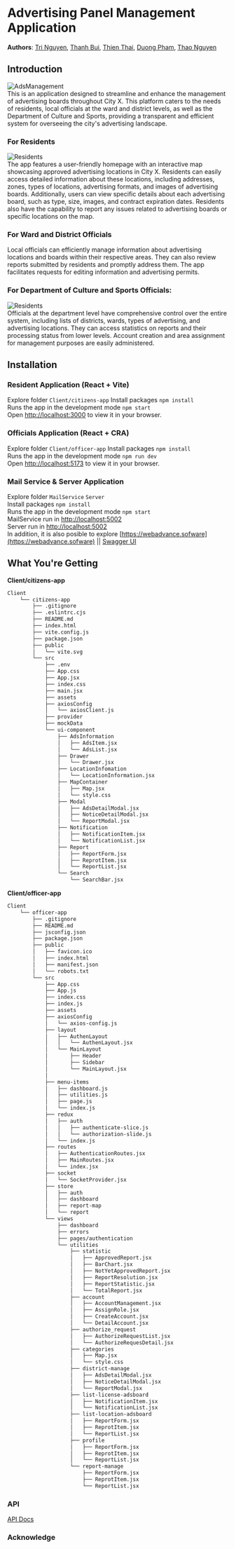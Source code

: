 # Advertising Panel Management Application

**Authors**: [Tri Nguyen](https://github.com/minhtringuyen31), [Thanh Bui](https://github.com/buiquangthanhcode), [Thien Thai](https://github.com/thienhk15), [Duong Pham](https://github.com/ThaiDuong2002), [Thao Nguyen](https://github.com/thaomin69)

## Introduction

![AdsManagement](https://res.cloudinary.com/dgsrxvev1/image/upload/v1705337224/see9wkvos6nrdbleanty.png)  
This is an application designed to streamline and enhance the management of advertising boards throughout City X. This platform caters to the needs of residents, local officials at the ward and district levels, as well as the Department of Culture and Sports, providing a transparent and efficient system for overseeing the city's advertising landscape.

### For Residents

![Residents](https://res.cloudinary.com/dgsrxvev1/image/upload/v1705337224/o6a45u8vjmajohfml47k.png)  
The app features a user-friendly homepage with an interactive map showcasing approved advertising locations in City X. Residents can easily access detailed information about these locations, including addresses, zones, types of locations, advertising formats, and images of advertising boards. Additionally, users can view specific details about each advertising board, such as type, size, images, and contract expiration dates. Residents also have the capability to report any issues related to advertising boards or specific locations on the map.

### For Ward and District Officials

Local officials can efficiently manage information about advertising locations and boards within their respective areas. They can also review reports submitted by residents and promptly address them. The app facilitates requests for editing information and advertising permits.

### For Department of Culture and Sports Officials:

![Residents](https://res.cloudinary.com/dgsrxvev1/image/upload/v1705337224/uj5nwlz9azqp7aor7p9p.png)  
Officials at the department level have comprehensive control over the entire system, including lists of districts, wards, types of advertising, and advertising locations. They can access statistics on reports and their processing status from lower levels. Account creation and area assignment for management purposes are easily administered.

## Installation

### Resident Application (React + Vite)

Explore folder `Client/citizens-app`
Install packages `npm install`  
Runs the app in the development mode `npm start`  
Open [http://localhost:3000](http://localhost:3000) to view it in your browser.

### Officials Application (React + CRA)

Explore folder `Client/officer-app`
Install packages `npm install`  
Runs the app in the development mode `npm run dev`  
Open [http://localhost:5173](http://localhost:5173) to view it in your browser.

### Mail Service & Server Application

Explore folder `MailService` `Server`  
Install packages `npm install`  
Runs the app in the development mode `npm start`  
MailService run in [http://localhost:5002](http://localhost:5002)  
Server run in [http://localhost:5002](http://localhost:5001)  
In addition, it is also posible to explore [https://webadvance.sofware](https://webadvance.sofware) || [Swagger UI](https://webadvance.software/api-docs/)

## What You're Getting

**Client/citizens-app**

```bash
Client
    └── citizens-app
        ├── .gitignore
        ├── .eslintrc.cjs
        ├── README.md
        ├── index.html
        ├── vite.config.js
        ├── package.json
        ├── public
        │   └── vite.svg
        └── src
            ├── .env
            ├── App.css
            ├── App.jsx
            ├── index.css
            ├── main.jsx
            ├── assets
            ├── axiosConfig
            │   └── axiosClient.js
            ├── provider
            ├── mockData
            └── ui-component
                ├── AdsInformation
                │   ├── AdsItem.jsx
                │   └── AdsList.jsx
                ├── Drawer
                │   └── Drawer.jsx
                ├── LocationInfomation
                │   └── LocationInformation.jsx
                ├── MapContainer
                │   ├── Map.jsx
                │   └── style.css
                ├── Modal
                │   ├── AdsDetailModal.jsx
                │   ├── NoticeDetailModal.jsx
                │   └── ReportModal.jsx
                ├── Notification
                │   ├── NotificationItem.jsx
                │   └── NotificationList.jsx
                ├── Report
                │   ├── ReportForm.jsx
                │   ├── ReprotItem.jsx
                │   └── ReportList.jsx
                └── Search
                    └── SearchBar.jsx
```

**Client/officer-app**

```bash
Client
    └── officer-app
        ├── .gitignore
        ├── README.md
        ├── jsconfig.json
        ├── package.json
        ├── public
        │   ├── favicon.ico
        │   ├── index.html
        │   ├── manifest.json
        │   └── robots.txt
        └── src
            ├── App.css
            ├── App.js
            ├── index.css
            ├── index.js
            ├── assets
            ├── axiosConfig
            │   └── axios-config.js
            ├── layout
            │   ├── AuthenLayout
            │   │   └── AuthenLayout.jsx
            │   └── MainLayout
            │       ├── Header
            │       ├── Sidebar
            │       └── MainLayout.jsx
            │
            ├── menu-items
            │   ├── dashboard.js
            │   ├── utilities.js
            │   ├── page.js
            │   └── index.js
            ├── redux
            │   ├── auth
            │   │   ├── authenticate-slice.js
            │   │   └── authorization-slide.js
            │   └── index.js
            ├── routes
            │   ├── AuthenticationRoutes.jsx
            │   ├── MainRoutes.jsx
            │   └── index.jsx
            ├── socket
            │   └── SocketProvider.jsx
            ├── store
            │   ├── auth
            │   ├── dashboard
            │   ├── report-map
            │   └── report
            └── views
                ├── dashboard
                ├── errors
                ├── pages/authentication
                └── utilities
                    ├── statistic
                    │   ├── ApprovedReport.jsx
                    │   ├── BarChart.jsx
                    │   ├── NotYetApprovedReport.jsx
                    │   ├── ReportResolution.jsx
                    │   ├── ReportStatistic.jsx
                    │   └── TotalReport.jsx
                    ├── account
                    │   ├── AccountManagement.jsx
                    │   ├── AssignRole.jsx
                    │   ├── CreateAccount.jsx
                    │   └── DetailAccount.jsx
                    ├── authorize_request
                    │   ├── AuthorizeRequestList.jsx
                    │   └── AuthorizeRequesDetail.jsx
                    ├── categories
                    │   ├── Map.jsx
                    │   └── style.css
                    ├── district-manage
                    │   ├── AdsDetailModal.jsx
                    │   ├── NoticeDetailModal.jsx
                    │   └── ReportModal.jsx
                    ├── list-license-adsboard
                    │   ├── NotificationItem.jsx
                    │   └── NotificationList.jsx
                    ├── list-location-adsboard
                    │   ├── ReportForm.jsx
                    │   ├── ReprotItem.jsx
                    │   └── ReportList.jsx
                    ├── profile
                    │   ├── ReportForm.jsx
                    │   ├── ReprotItem.jsx
                    │   └── ReportList.jsx
                    └── report-manage
                        ├── ReportForm.jsx
                        ├── ReprotItem.jsx
                        └── ReportList.jsx
```

### API

[API Docs](https://webadvance.software/api-docs/)

### Acknowledge
